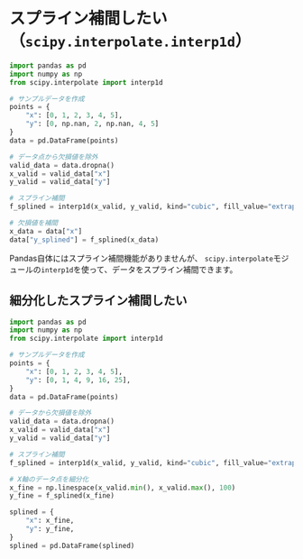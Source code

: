 # スプライン補間したい（`scipy.interpolate.interp1d`）

```python
import pandas as pd
import numpy as np
from scipy.interpolate import interp1d

# サンプルデータを作成
points = {
    "x": [0, 1, 2, 3, 4, 5],
    "y": [0, np.nan, 2, np.nan, 4, 5]
}
data = pd.DataFrame(points)

# データ点から欠損値を除外
valid_data = data.dropna()
x_valid = valid_data["x"]
y_valid = valid_data["y"]

# スプライン補間
f_splined = interp1d(x_valid, y_valid, kind="cubic", fill_value="extrapolate");

# 欠損値を補間
x_data = data["x"]
data["y_splined"] = f_splined(x_data)
```

Pandas自体にはスプライン補間機能がありませんが、
`scipy.interpolate`モジュールの`interp1d`を使って、データをスプライン補間できます。

## 細分化したスプライン補間したい

```python
import pandas as pd
import numpy as np
from scipy.interpolate import interp1d

# サンプルデータを作成
points = {
    "x": [0, 1, 2, 3, 4, 5],
    "y": [0, 1, 4, 9, 16, 25],
}
data = pd.DataFrame(points)

# データから欠損値を除外
valid_data = data.dropna()
x_valid = valid_data["x"]
y_valid = valid_data["y"]

# スプライン補間
f_splined = interp1d(x_valid, y_valid, kind="cubic", fill_value="extrapolate")

# X軸のデータ点を細分化
x_fine = np.linespace(x_valid.min(), x_valid.max(), 100)
y_fine = f_splined(x_fine)

splined = {
    "x": x_fine,
    "y": y_fine,
}
splined = pd.DataFrame(splined)
```

